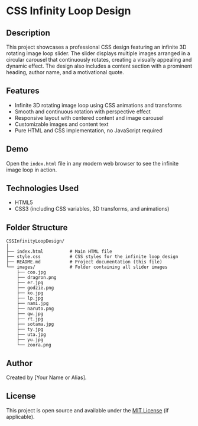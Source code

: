 # CSS Infinity Loop Design

## Description
This project showcases a professional CSS design featuring an infinite 3D rotating image loop slider. The slider displays multiple images arranged in a circular carousel that continuously rotates, creating a visually appealing and dynamic effect. The design also includes a content section with a prominent heading, author name, and a motivational quote.

## Features
- Infinite 3D rotating image loop using CSS animations and transforms
- Smooth and continuous rotation with perspective effect
- Responsive layout with centered content and image carousel
- Customizable images and content text
- Pure HTML and CSS implementation, no JavaScript required

## Demo
Open the `index.html` file in any modern web browser to see the infinite image loop in action.

## Technologies Used
- HTML5
- CSS3 (including CSS variables, 3D transforms, and animations)

## Folder Structure
```
CSSInfinityLoopDesign/
│
├── index.html          # Main HTML file
├── style.css           # CSS styles for the infinite loop design
├── README.md           # Project documentation (this file)
└── images/             # Folder containing all slider images
    ├── coo.jpg
    ├── dragron.png
    ├── er.jpg
    ├── godzie.png
    ├── ko.jpg
    ├── lp.jpg
    ├── nami.jpg
    ├── naruto.png
    ├── qw.jpg
    ├── rt.jpg
    ├── sotama.jpg
    ├── ty.jpg
    ├── uta.jpg
    ├── yu.jpg
    └── zoora.png
```

## Author
Created by [Your Name or Alias].

## License
This project is open source and available under the [MIT License](LICENSE) (if applicable).
